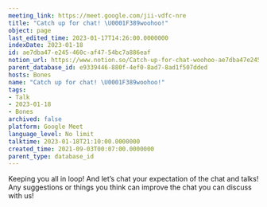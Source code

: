 ```yaml
---
meeting_link: https://meet.google.com/jii-vdfc-nre
title: "Catch up for chat! \U0001F389woohoo!"
object: page
last_edited_time: 2023-01-17T14:26:00.0000000
indexDate: 2023-01-18
id: ae7dba47-e245-460c-af47-54bc7a886eaf
notion_url: https://www.notion.so/Catch-up-for-chat-woohoo-ae7dba47e245460caf4754bc7a886eaf
parent_database_id: e9339446-880f-4ef0-8ad7-8ad1f507dded
hosts: Bones
name: "Catch up for chat! \U0001F389woohoo!"
tags:
- Talk
- 2023-01-18
- Bones
archived: false
platform: Google Meet
language_level: No limit
talktime: 2023-01-18T21:10:00.0000000
created_time: 2021-09-03T00:07:00.0000000
parent_type: database_id
---
```


Keeping you all in loop! And let’s chat your expectation of the chat and talks!
Any suggestions or things you think can improve the chat you can discuss with us!





